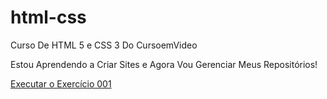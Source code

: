 # html-css
Curso De HTML 5 e CSS 3 Do CursoemVideo

Estou Aprendendo a Criar Sites e Agora Vou Gerenciar Meus Repositórios!

<a href="https://carvalho1oak.github.io/html-css/exercicios/ex001/index.html">Executar o Exercício 001</a>